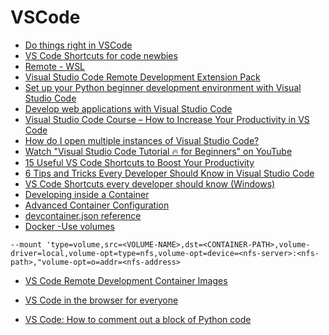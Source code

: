 # VSCode

- [Do things right in VSCode](https://blog.jessitron.com/2019/12/02/do-things-right-in-vscode/)
- [VS Code Shortcuts for code newbies](https://dev.to/iraamoni/vs-code-shortcuts-for-code-newbies-mac-windows-gif-h6c)
- [Remote - WSL](https://marketplace.visualstudio.com/items?itemName=ms-vscode-remote.remote-wsl)
- [Visual Studio Code Remote Development Extension Pack](https://marketplace.visualstudio.com/items?itemName=ms-vscode-remote.vscode-remote-extensionpack)
- [Set up your Python beginner development environment with Visual Studio Code](https://docs.microsoft.com/en-us/learn/modules/python-install-vscode/?WT.mc_id=ignite2020_techseries)
- [Develop web applications with Visual Studio Code](https://docs.microsoft.com/en-us/learn/modules/develop-web-apps-with-vs-code/?WT.mc_id=ignite2020_techseries)
- [Visual Studio Code Course – How to Increase Your Productivity in VS Code](https://www.freecodecamp.org/news/learn-visual-studio-code-to-increase-productivity/)
- [How do I open multiple instances of Visual Studio Code?](https://stackoverflow.com/questions/29964825/how-do-i-open-multiple-instances-of-visual-studio-code)
- [Watch "Visual Studio Code Tutorial 🔥 for Beginners" on YouTube](https://youtu.be/-6U3JPWRWHc)
- [15 Useful VS Code Shortcuts to Boost Your Productivity](https://betterprogramming.pub/15-useful-vscode-shortcuts-to-boost-your-productivity-415de3cb1910)
- [6 Tips and Tricks Every Developer Should Know in Visual Studio Code](https://dev.to/zahab/6-tips-and-tricks-every-developer-should-know-in-visual-studio-code-48mo)
- [VS Code Shortcuts every developer should know (Windows)](https://dev.to/mursalfk/vs-code-shortcuts-every-developer-should-know-windows-30g2)
- [Developing inside a Container](https://code.visualstudio.com/docs/remote/containers#_getting-started)
- [Advanced Container Configuration](https://code.visualstudio.com/docs/remote/containers-advanced)
- [devcontainer.json reference](https://code.visualstudio.com/docs/remote/devcontainerjson-reference)
- [Docker -Use volumes](https://docs.docker.com/storage/volumes/)

```bnash
--mount 'type=volume,src=<VOLUME-NAME>,dst=<CONTAINER-PATH>,volume-driver=local,volume-opt=type=nfs,volume-opt=device=<nfs-server>:<nfs-path>,"volume-opt=o=addr=<nfs-address>
```

- [VS Code Remote Development Container Images](https://hub.docker.com/_/microsoft-vscode-devcontainers)
- [VS Code in the browser for everyone](https://www.gitpod.io/blog/openvscode-server-launch)

- [VS Code: How to comment out a block of Python code](https://www.kindacode.com/article/vs-code-how-to-comment-out-a-block-of-python-code/)
